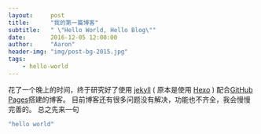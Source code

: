 ```yaml
---
layout:     post
title:      "我的第一篇博客"
subtitle:   " \"Hello World, Hello Blog\""
date:       2016-12-05 12:00:00
author:     "Aaron"
header-img: "img/post-bg-2015.jpg"
tags:
    - hello-world
---
```


花了一个晚上的时间，终于研究好了使用 [jekyll](https://jekyllrb.com) ( 原本是使用 [Hexo](https://hexo.io/) ) 配合[GitHub Pages](https://pages.github.com/)搭建的博客。
目前博客还有很多问题没有解决，功能也不齐全，我会慢慢完善的。
总之先来一句

``` bash
"hello world"
```
